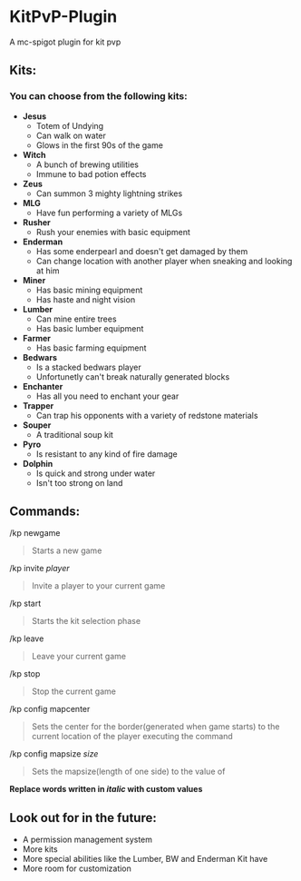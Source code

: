 # KitPvP-Plugin
A mc-spigot plugin for kit pvp

## Kits:  
### You can choose from the following kits:  
* **Jesus**  
  * Totem of Undying
  * Can walk on water
  * Glows in the first 90s of the game
* **Witch**
  * A bunch of brewing utilities
  * Immune to bad potion effects
* **Zeus**
  * Can summon 3 mighty lightning strikes
* **MLG**
  * Have fun performing a variety of MLGs
* **Rusher**
  * Rush your enemies with basic equipment
* **Enderman**
  * Has some enderpearl and doesn't get damaged by them
  * Can change location with another player when sneaking and looking at him
* **Miner**
  * Has basic mining equipment
  * Has haste and night vision
* **Lumber**
  * Can mine entire trees
  * Has basic lumber equipment
* **Farmer**
  * Has basic farming equipment
* **Bedwars**
  * Is a stacked bedwars player
  * Unfortunetly can't break naturally generated blocks
* **Enchanter**
  * Has all you need to enchant your gear
* **Trapper**
  * Can trap his opponents with a variety of redstone materials  
* **Souper**
  * A traditional soup kit  
* **Pyro**
  * Is resistant to any kind of fire damage  
* **Dolphin**
  * Is quick and strong under water
  * Isn't too strong on land  

## Commands:
/kp newgame 
> Starts a new game  

/kp invite _player_  
> Invite a player to your current game  

/kp start  
> Starts the kit selection phase    

/kp leave  
> Leave your current game  

/kp stop  
> Stop the current game  

/kp config mapcenter  
> Sets the center for the border(generated when game starts) to the current location of the player executing the command  

/kp config mapsize _size_  
> Sets the mapsize(length of one side) to the value of <int>  

**Replace words written in _italic_ with custom values**

## Look out for in the future:
* A permission management system
* More kits
* More special abilities like the Lumber, BW and Enderman Kit have
* More room for customization
